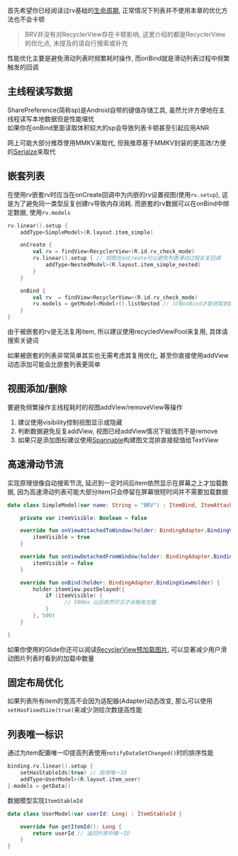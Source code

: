 首先希望你已经阅读过rv基础的[生命周期](lifecycle.md), 正常情况下列表并不使用本章的优化方法也不会卡顿

> BRV并没有对RecyclerView存在卡顿影响, 这里介绍的都是RecyclerView的优化点, 未提及的请自行搜索或补充

性能优化主要是避免滑动列表时频繁耗时操作, 而onBind就是滑动列表过程中频繁触发的回调

## 主线程读写数据

SharePreference(简称sp)是Android自带的键值存储工具, 虽然允许方便地在主线程读写本地数据但是性能堪忧 <br>
如果你在onBind里面读取体积较大的sp会导致列表卡顿甚至引起应用ANR

网上可能大部分推荐使用MMKV来取代, 但我推荐基于MMKV封装的更高效/方便的[Serialze](https://github.com/liangjingkanji/Serialize)来取代

## 嵌套列表

在使用rv嵌套rv时应当在onCreate回调中为内嵌的rv设置视图(使用`rv.setup`), 这是为了避免同一类型反复创建rv导致内存消耗.  而嵌套的rv数据可以在onBind中绑定数据, 使用`rv.models`

```kotlin
rv.linear().setup {
    addType<SimpleModel>(R.layout.item_simple)

    onCreate {
        val rv = findView<RecyclerView>(R.id.rv_check_mode)
        rv.linear().setup { // 视图在onCreate可以避免列表滑动过程反复回调
            addType<NestedModel>(R.layout.item_simple_nested)
        }
    }

    onBind {
        val rv  = findView<RecyclerView>(R.id.rv_check_mode)
        rv.models = getModel<Model>().listNested // 只有onBind才能获取到数据
    }
}
```

由于被嵌套的rv是无法复用item, 所以建议使用recycledViewPool来复用, 具体请搜索关键词

如果被嵌套的列表非常简单其实也无需考虑其复用优化, 甚至你直接使用addView动态添加可能会比嵌套列表更简单

## 视图添加/删除

要避免频繁操作主线程耗时的视图addView/removeView等操作

1. 建议使用visibility控制视图显示或隐藏
1. 判断数据避免反复addView, 视图已经addView情况下赋值而不是remove
1. 如果只是添加图标建议使用[Spannable](https://github.com/liangjingkanji/spannable)构建图文混排直接赋值给TextView

## 高速滑动节流

实现原理很像自动搜索节流, 延迟到一定时间后item依然显示在屏幕之上才加载数据, 因为高速滑动列表可能大部分item只会停留在屏幕很短时间并不需要加载数据

```kotlin
data class SimpleModel(var name: String = "BRV") : ItemBind, ItemAttached {

    private var itemVisible: Boolean = false

    override fun onViewAttachedToWindow(holder: BindingAdapter.BindingViewHolder) {
        itemVisible = true
    }

    override fun onViewDetachedFromWindow(holder: BindingAdapter.BindingViewHolder) {
        itemVisible = false
    }

    override fun onBind(holder: BindingAdapter.BindingViewHolder) {
        holder.itemView.postDelayed({
            if (itemVisible) {
                  // 500ms 以后依然可见才会触发加载
            }
        }, 500)
    }

}
```

如果你使用的Glide你还可以阅读[RecyclerView预加载图片](https://muyangmin.github.io/glide-docs-cn/int/recyclerview.html), 可以显著减少用户滑动图片列表时看到的加载中数量

## 固定布局优化

如果列表所有item的宽高不会因为适配器(Adapter)动态改变, 那么可以使用`setHasFixedSize(true)`来减少测绘次数提高性能


## 列表唯一标识

通过为item配置唯一ID提高列表使用`notifyDataSetChanged()`时的排序性能

```kotlin
binding.rv.linear().setup {
    setHasStableIds(true) // 启用唯一ID
    addType<UserModel>(R.layout.item_user)
}.models = getData()
```

数据模型实现`ItemStableId`

```kotlin
data class UserModel(var userId: Long) : ItemStableId {

    override fun getItemId(): Long {
        return userId // 返回列表中唯一ID
    }
}
```